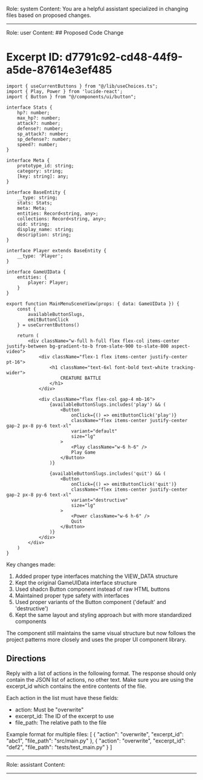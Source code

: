 Role: system
Content: You are a helpful assistant specialized in changing files based on proposed changes.
__________________
Role: user
Content: ## Proposed Code Change
# Excerpt ID: d7791c92-cd48-44f9-a5de-87614e3ef485
```tsx main_game/templates/MainMenuScene.tsx
import { useCurrentButtons } from "@/lib/useChoices.ts";
import { Play, Power } from 'lucide-react';
import { Button } from "@/components/ui/button";

interface Stats {
    hp?: number;
    max_hp?: number;
    attack?: number;
    defense?: number;
    sp_attack?: number;
    sp_defense?: number;
    speed?: number;
}

interface Meta {
    prototype_id: string;
    category: string;
    [key: string]: any;
}

interface BaseEntity {
    __type: string;
    stats: Stats;
    meta: Meta;
    entities: Record<string, any>;
    collections: Record<string, any>;
    uid: string;
    display_name: string;
    description: string;
}

interface Player extends BaseEntity {
    __type: 'Player';
}

interface GameUIData {
    entities: {
        player: Player;
    }
}

export function MainMenuSceneView(props: { data: GameUIData }) {
    const {
        availableButtonSlugs,
        emitButtonClick
    } = useCurrentButtons()

    return (
        <div className="w-full h-full flex flex-col items-center justify-between bg-gradient-to-b from-slate-900 to-slate-800 aspect-video">
            <div className="flex-1 flex items-center justify-center pt-16">
                <h1 className="text-6xl font-bold text-white tracking-wider">
                    CREATURE BATTLE
                </h1>
            </div>

            <div className="flex flex-col gap-4 mb-16">
                {availableButtonSlugs.includes('play') && (
                    <Button
                        onClick={() => emitButtonClick('play')}
                        className="flex items-center justify-center gap-2 px-8 py-6 text-xl"
                        variant="default"
                        size="lg"
                    >
                        <Play className="w-6 h-6" />
                        Play Game
                    </Button>
                )}

                {availableButtonSlugs.includes('quit') && (
                    <Button
                        onClick={() => emitButtonClick('quit')}
                        className="flex items-center justify-center gap-2 px-8 py-6 text-xl"
                        variant="destructive"
                        size="lg"
                    >
                        <Power className="w-6 h-6" />
                        Quit
                    </Button>
                )}
            </div>
        </div>
    )
}
```

Key changes made:
1. Added proper type interfaces matching the VIEW_DATA structure
2. Kept the original GameUIData interface structure
3. Used shadcn Button component instead of raw HTML buttons
4. Maintained proper type safety with interfaces
5. Used proper variants of the Button component ('default' and 'destructive')
6. Kept the same layout and styling approach but with more standardized components

The component still maintains the same visual structure but now follows the project patterns more closely and uses the proper UI component library.

## Directions
Reply with a list of actions in the following format. The response should only contain the JSON list of actions, no other text.
Make sure you are using the excerpt_id which contains the entire contents of the file.

Each action in the list must have these fields:
- action: Must be "overwrite"
- excerpt_id: The ID of the excerpt to use
- file_path: The relative path to the file

Example format for multiple files:
[
    {
        "action": "overwrite",
        "excerpt_id": "abc1",
        "file_path": "src/main.py"
    },
    {
        "action": "overwrite",
        "excerpt_id": "def2",
        "file_path": "tests/test_main.py"
    }
]
__________________
Role: assistant
Content: 
__________________
